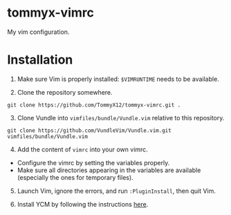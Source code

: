 # tommyx-vimrc

My vim configuration.

# Installation

1. Make sure Vim is properly installed: `$VIMRUNTIME` needs to be available.

2. Clone the repository somewhere.
```
git clone https://github.com/TommyX12/tommyx-vimrc.git .
```

3. Clone Vundle into `vimfiles/bundle/Vundle.vim` relative to this repository.
```
git clone https://github.com/VundleVim/Vundle.vim.git vimfiles/bundle/Vundle.vim
```

4. Add the content of `vimrc` into your own vimrc.
* Configure the vimrc by setting the variables properly.
* Make sure all directories appearing in the variables are available
    (especially the ones for temporary files).

5. Launch Vim, ignore the errors, and run `:PluginInstall`, then quit Vim.

6. Install YCM by following the instructions [here](https://github.com/Valloric/YouCompleteMe#installation).
